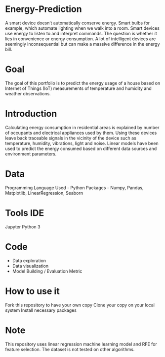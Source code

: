 # Energy-Prediction
A smart device doesn’t automatically conserve energy. Smart bulbs for example, which automate lighting when we walk into a room. Smart devices use energy to listen to and interpret commands. The question is whether it lies in convenience or energy consumption. A lot of intelligent devices are seemingly inconsequential but can make a massive difference in the energy bill.

# Goal
The goal of this portfolio is to predict the energy usage of a house based on Internet of Things (IoT) measurements of temperature and humidity and weather observations.

# Introduction
Calculating energy consumption in residential areas is explained by number of occupants and electrical appliances used by them. Using these devices leave back traceable signals in the vicinity of the device such as temperature, humidity, vibrations, light and noise. Linear models have been used to predict the energy consumed based on different data sources and environment parameters.

# Data
  Programming Language Used - Python
  Packages - Numpy, Pandas, Matplotlib, LinearRegression, Seaborn
  
# Tools IDE
  Jupyter Python 3

# Code
  * Data exploration
  * Data visualization
  * Model Building / Evaluation Metric

# How to use it
  Fork this repository to have your own copy
  Clone your copy on your local system
  Install necessary packages
  
# Note
This repository uses linear regression machine learning model and RFE for feature selection. The dataset is not tested on other algorithms.
